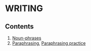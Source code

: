 # WRITING
## Contents
1. [Noun-phrases](https://github.com/S-ROLL/notebook.language/blob/main/BASIC%20IELTS_29/Writing/noun_phrases.md)
2. [Paraphrasing](https://github.com/S-ROLL/notebook.language/blob/main/BASIC%20IELTS_29/Writing/paraphrasing.md), [Paraphrasing practice](https://github.com/S-ROLL/notebook.language/blob/main/BASIC%20IELTS_29/Writing/paraphrasing%20practice.md)
